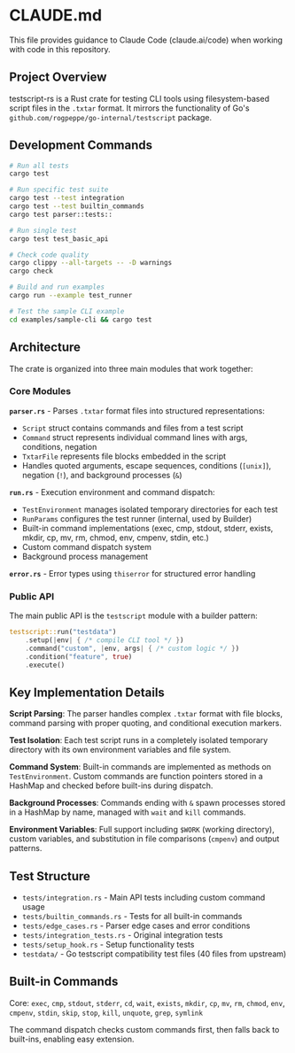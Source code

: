# CLAUDE.md

This file provides guidance to Claude Code (claude.ai/code) when working with code in this repository.

## Project Overview

testscript-rs is a Rust crate for testing CLI tools using filesystem-based script files in the `.txtar` format. It mirrors the functionality of Go's `github.com/rogpeppe/go-internal/testscript` package.

## Development Commands

```bash
# Run all tests
cargo test

# Run specific test suite
cargo test --test integration
cargo test --test builtin_commands
cargo test parser::tests::

# Run single test
cargo test test_basic_api

# Check code quality
cargo clippy --all-targets -- -D warnings
cargo check

# Build and run examples
cargo run --example test_runner

# Test the sample CLI example
cd examples/sample-cli && cargo test
```

## Architecture

The crate is organized into three main modules that work together:

### Core Modules

**`parser.rs`** - Parses `.txtar` format files into structured representations:
- `Script` struct contains commands and files from a test script
- `Command` struct represents individual command lines with args, conditions, negation
- `TxtarFile` represents file blocks embedded in the script
- Handles quoted arguments, escape sequences, conditions (`[unix]`), negation (`!`), and background processes (`&`)

**`run.rs`** - Execution environment and command dispatch:
- `TestEnvironment` manages isolated temporary directories for each test
- `RunParams` configures the test runner (internal, used by Builder)
- Built-in command implementations (exec, cmp, stdout, stderr, exists, mkdir, cp, mv, rm, chmod, env, cmpenv, stdin, etc.)
- Custom command dispatch system
- Background process management

**`error.rs`** - Error types using `thiserror` for structured error handling

### Public API

The main public API is the `testscript` module with a builder pattern:

```rust
testscript::run("testdata")
    .setup(|env| { /* compile CLI tool */ })
    .command("custom", |env, args| { /* custom logic */ })
    .condition("feature", true)
    .execute()
```

## Key Implementation Details

**Script Parsing**: The parser handles complex `.txtar` format with file blocks, command parsing with proper quoting, and conditional execution markers.

**Test Isolation**: Each test script runs in a completely isolated temporary directory with its own environment variables and file system.

**Command System**: Built-in commands are implemented as methods on `TestEnvironment`. Custom commands are function pointers stored in a HashMap and checked before built-ins during dispatch.

**Background Processes**: Commands ending with `&` spawn processes stored in a HashMap by name, managed with `wait` and `kill` commands.

**Environment Variables**: Full support including `$WORK` (working directory), custom variables, and substitution in file comparisons (`cmpenv`) and output patterns.

## Test Structure

- `tests/integration.rs` - Main API tests including custom command usage
- `tests/builtin_commands.rs` - Tests for all built-in commands
- `tests/edge_cases.rs` - Parser edge cases and error conditions
- `tests/integration_tests.rs` - Original integration tests
- `tests/setup_hook.rs` - Setup functionality tests
- `testdata/` - Go testscript compatibility test files (40 files from upstream)

## Built-in Commands

Core: `exec`, `cmp`, `stdout`, `stderr`, `cd`, `wait`, `exists`, `mkdir`, `cp`, `mv`, `rm`, `chmod`, `env`, `cmpenv`, `stdin`, `skip`, `stop`, `kill`, `unquote`, `grep`, `symlink`

The command dispatch checks custom commands first, then falls back to built-ins, enabling easy extension.
